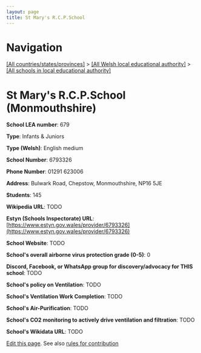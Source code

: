 ```yaml
---
layout: page
title: St Mary's R.C.P.School
---
```

# Navigation

[[All countries/states/provinces]](../../..) > [[All Welsh local educational authority]](../..) > [[All schools in local educational authority]](..)

# St Mary's R.C.P.School (Monmouthshire)

**School LEA number**: 679

**Type**: Infants & Juniors

**Type (Welsh)**: English medium

**School Number**: 6793326

**Phone Number**: 01291 623006

**Address**: Bulwark Road, Chepstow, Monmouthshire, NP16 5JE

**Students**: 145

**Wikipedia URL**: TODO

**Estyn (Schools Inspectorate) URL**: [https://www.estyn.gov.wales/provider/6793326](https://www.estyn.gov.wales/provider/6793326)

**School Website**: TODO

**School's overall airborne virus protection grade (0-5)**: 0

**Discord, Facebook, or WhatsApp group for discovery/advocacy for THIS school**: TODO

**School's policy on Ventilation**: TODO

**School's Ventilation Work Completion**: TODO

**School's Air-Purification**: TODO

**School's CO2 monitoring to actively drive ventilation and filtration**: TODO

**School's Wikidata URL**: TODO




[Edit this page](https://github.com/ventilate-schools/Wales/edit/prif/./Monmouthshire/St_Mary's_R.C.P.School.md). See also [rules for contribution](../../../contribution-rules/)